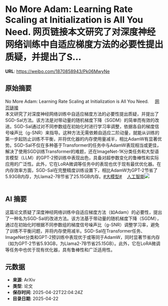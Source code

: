 # No More Adam: Learning Rate Scaling at Initialization is All You Need. 网页链接本文研究了对深度神经网络训练中自适应梯度方法的必要性提出质疑，并提出了S...

**URL**: https://weibo.com/1870858943/Pk06MwyNe

## 原始摘要

No More Adam: Learning Rate Scaling at Initialization is All You Need. <a href="https://weibo.cn/sinaurl?u=https%3A%2F%2Fwww.aminer.cn%2Fpub%2F6762315eae8580e7ff8ed69e%2Fno-more-adam-learning-rate-scaling-at-initialization-is-all-you-need" data-hide=""><span class="url-icon"><img style="width: 1rem;height: 1rem" src="https://h5.sinaimg.cn/upload/2015/09/25/3/timeline_card_small_web_default.png" referrerpolicy="no-referrer"></span><span class="surl-text">网页链接</span></a><br>本文研究了对深度神经网络训练中自适应梯度方法的必要性提出质疑，并提出了SGD-SaI方法。该方法是对带动量的随机梯度下降（SGDM）的简单而有效的改进。SGD-SaI通过对不同参数组在初始化时进行学习率调整，依据各自的梯度信号噪声比（g-SNR）来指导。这种方法无需依赖自适应二阶动量，就能从训练的第一步起防止训练不平衡，并将优化器的内存使用量减半，相比AdamW有显著优势。SGD-SaI不仅在多种基于Transformer的任务中与AdamW表现相当或更佳，解决了使用SGD训练Transformer的难题，还在ImageNet-1K分类任务和大型语言模型（LLM）的GPT-2预训练中表现出色，具备对超参数变化的鲁棒性和实际应用的广泛性。此外，它在LoRA微调等任务中的表现也优于现有最优优化器。在内存效率方面，SGD-SaI在完整精度训练设置下，相比AdamW为GPT-2节省了5.93GB内存，为Llama2-7B节省了25.15GB内存。<a href="https://m.weibo.cn/search?containerid=231522type%3D1%26t%3D10%26q%3D%23%E5%A4%A7%E6%A8%A1%E5%9E%8B%23&amp;extparam=%23%E5%A4%A7%E6%A8%A1%E5%9E%8B%23" data-hide=""><span class="surl-text">#大模型#</span></a><a href="https://m.weibo.cn/p/index?extparam=%E4%BA%BA%E5%B7%A5%E6%99%BA%E8%83%BD&amp;containerid=100808f068f0dad74789bee210163c40a4b50d" data-hide=""><span class="url-icon"><img style="width: 1rem;height: 1rem" src="https://n.sinaimg.cn/photo/5213b46e/20180926/timeline_card_small_super_default.png" referrerpolicy="no-referrer"></span><span class="surl-text">人工智能</span></a><img style="" src="https://tvax4.sinaimg.cn/large/6f830abfly1hzrut5jebij21na0z04qp.jpg" referrerpolicy="no-referrer"><br><br>

## AI 摘要

这篇论文质疑了深度神经网络训练中自适应梯度方法（如Adam）的必要性，提出了一种名为SGD-SaI的改进方法。该方法基于带动量的随机梯度下降（SGDM），通过在初始化时根据不同参数组的梯度信号噪声比（g-SNR）调整学习率，避免了训练不平衡问题，并将内存使用减半。SGD-SaI在Transformer任务、ImageNet分类和GPT-2预训练中表现优于或等同于AdamW，同时显著节省内存（如为GPT-2节省5.93GB，为Llama2-7B节省25.15GB）。此外，它在LoRA微调等任务中也优于现有优化器，具有鲁棒性和广泛适用性。

## 元数据

- **来源**: ArXiv
- **类型**: 论文
- **保存时间**: 2025-04-22T22:04:24Z
- **目录日期**: 2025-04-22
